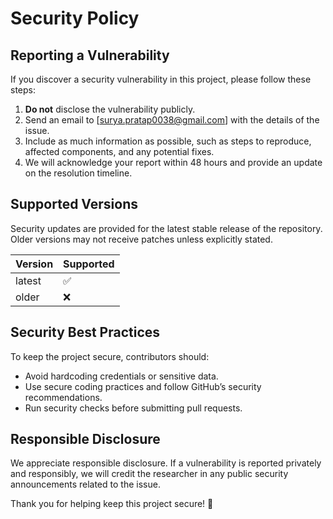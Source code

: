 # Security Policy

## Reporting a Vulnerability
If you discover a security vulnerability in this project, please follow these steps:

1. **Do not** disclose the vulnerability publicly.
2. Send an email to [surya.pratap0038@gmail.com] with the details of the issue.
3. Include as much information as possible, such as steps to reproduce, affected components, and any potential fixes.
4. We will acknowledge your report within 48 hours and provide an update on the resolution timeline.

## Supported Versions
Security updates are provided for the latest stable release of the repository. Older versions may not receive patches unless explicitly stated.

| Version | Supported |
|---------|----------|
| latest  | ✅       |
| older   | ❌       |

## Security Best Practices
To keep the project secure, contributors should:

- Avoid hardcoding credentials or sensitive data.
- Use secure coding practices and follow GitHub’s security recommendations.
- Run security checks before submitting pull requests.

## Responsible Disclosure
We appreciate responsible disclosure. If a vulnerability is reported privately and responsibly, we will credit the researcher in any public security announcements related to the issue.

Thank you for helping keep this project secure! 🚀

